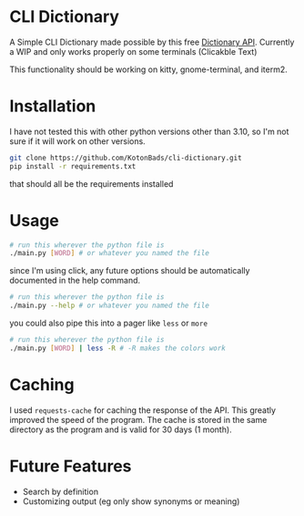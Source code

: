 # CLI Dictionary
A Simple CLI Dictionary made possible by this free [Dictionary API](https://dictionaryapi.dev/). Currently a WIP and only works properly on some terminals (Clicakble Text)

This functionality should be working on kitty, gnome-terminal, and iterm2.

# Installation
I have not tested this with other python versions other than 3.10, so I'm not sure if it will work on other versions.

```bash
git clone https://github.com/KotonBads/cli-dictionary.git
pip install -r requirements.txt
```
that should all be the requirements installed

# Usage
```bash
# run this wherever the python file is
./main.py [WORD] # or whatever you named the file
```
since I'm using click, any future options should be automatically documented in the help command.
```bash
# run this wherever the python file is
./main.py --help # or whatever you named the file
```
you could also pipe this into a pager like `less` or `more`
```bash
# run this wherever the python file is
./main.py [WORD] | less -R # -R makes the colors work
```

# Caching
I used `requests-cache` for caching the response of the API. This greatly improved the speed of the program. The cache is stored in the same directory as the program and is valid for 30 days (1 month).

# Future Features
- Search by definition
- Customizing output (eg only show synonyms or meaning)